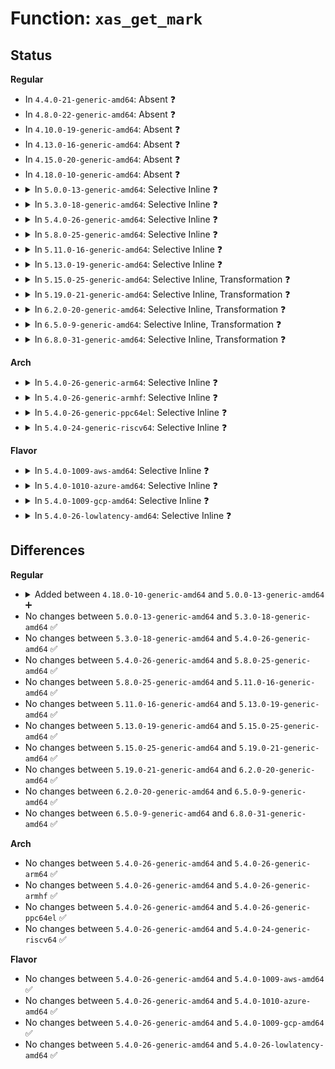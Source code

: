# Function: <code>xas_get_mark</code>

## Status
<b>Regular</b>
<ul>
<li>
In <code>4.4.0-21-generic-amd64</code>: Absent ❓
</li>
<li>
In <code>4.8.0-22-generic-amd64</code>: Absent ❓
</li>
<li>
In <code>4.10.0-19-generic-amd64</code>: Absent ❓
</li>
<li>
In <code>4.13.0-16-generic-amd64</code>: Absent ❓
</li>
<li>
In <code>4.15.0-20-generic-amd64</code>: Absent ❓
</li>
<li>
In <code>4.18.0-10-generic-amd64</code>: Absent ❓
</li>
<li>
<details>
<summary>In <code>5.0.0-13-generic-amd64</code>: Selective Inline ❓</summary>

```c
bool xas_get_mark(const struct xa_state * xas, xa_mark_t mark)
```

```json
{
  "name": "xas_get_mark",
  "collision_type": "Unique Global",
  "inline_type": "Selective",
  "funcs": [
    {
      "addr": 18446744071589428640,
      "name": "xas_get_mark",
      "external": true,
      "loc": "lib/xarray.c:831",
      "file": "lib/xarray.c",
      "inline": "not declared, inlined",
      "caller_inline": [],
      "caller_func": [
        "fs/dax.c:dax_writeback_mapping_range",
        "fs/dax.c:__dax_invalidate_entry",
        "fs/dax.c:__dax_invalidate_entry",
        "lib/xarray.c:xa_get_mark"
      ]
    }
  ],
  "symbols": [
    {
      "addr": 18446744071589428640,
      "name": "xas_get_mark",
      "section": ".text",
      "bind": "STB_GLOBAL",
      "size": 60
    }
  ]
}
```
</details>
</li>
<li>
<details>
<summary>In <code>5.3.0-18-generic-amd64</code>: Selective Inline ❓</summary>

```c
bool xas_get_mark(const struct xa_state * xas, xa_mark_t mark)
```

```json
{
  "name": "xas_get_mark",
  "collision_type": "Unique Global",
  "inline_type": "Selective",
  "funcs": [
    {
      "addr": 18446744071589886304,
      "name": "xas_get_mark",
      "external": true,
      "loc": "lib/xarray.c:850",
      "file": "lib/xarray.c",
      "inline": "not declared, inlined",
      "caller_inline": [],
      "caller_func": [
        "fs/dax.c:dax_writeback_mapping_range",
        "fs/dax.c:__dax_invalidate_entry",
        "fs/dax.c:__dax_invalidate_entry",
        "lib/xarray.c:xa_get_mark"
      ]
    }
  ],
  "symbols": [
    {
      "addr": 18446744071589886304,
      "name": "xas_get_mark",
      "section": ".text",
      "bind": "STB_GLOBAL",
      "size": 62
    }
  ]
}
```
</details>
</li>
<li>
<details>
<summary>In <code>5.4.0-26-generic-amd64</code>: Selective Inline ❓</summary>

```c
bool xas_get_mark(const struct xa_state * xas, xa_mark_t mark)
```

```json
{
  "name": "xas_get_mark",
  "collision_type": "Unique Global",
  "inline_type": "Selective",
  "funcs": [
    {
      "addr": 18446744071590112256,
      "name": "xas_get_mark",
      "external": true,
      "loc": "lib/xarray.c:851",
      "file": "lib/xarray.c",
      "inline": "not declared, inlined",
      "caller_inline": [],
      "caller_func": [
        "fs/dax.c:dax_writeback_mapping_range",
        "fs/dax.c:__dax_invalidate_entry",
        "fs/dax.c:__dax_invalidate_entry",
        "lib/xarray.c:xa_get_mark"
      ]
    }
  ],
  "symbols": [
    {
      "addr": 18446744071590112256,
      "name": "xas_get_mark",
      "section": ".text",
      "bind": "STB_GLOBAL",
      "size": 62
    }
  ]
}
```
</details>
</li>
<li>
<details>
<summary>In <code>5.8.0-25-generic-amd64</code>: Selective Inline ❓</summary>

```c
bool xas_get_mark(const struct xa_state * xas, xa_mark_t mark)
```

```json
{
  "name": "xas_get_mark",
  "collision_type": "Unique Global",
  "inline_type": "Selective",
  "funcs": [
    {
      "addr": 18446744071585116620,
      "name": "xas_get_mark",
      "external": true,
      "loc": "lib/xarray.c:851",
      "file": "lib/xarray.c",
      "inline": "not declared, inlined",
      "caller_inline": [
        "lib/xarray.c:xa_get_mark",
        "lib/xarray.c:xa_get_mark"
      ],
      "caller_func": [
        "fs/dax.c:dax_writeback_one",
        "fs/dax.c:__dax_invalidate_entry",
        "fs/dax.c:__dax_invalidate_entry"
      ]
    }
  ],
  "symbols": [
    {
      "addr": 18446744071585111888,
      "name": "xas_get_mark",
      "section": ".text",
      "bind": "STB_GLOBAL",
      "size": 62
    }
  ]
}
```
</details>
</li>
<li>
<details>
<summary>In <code>5.11.0-16-generic-amd64</code>: Selective Inline ❓</summary>

```c
bool xas_get_mark(const struct xa_state * xas, xa_mark_t mark)
```

```json
{
  "name": "xas_get_mark",
  "collision_type": "Unique Global",
  "inline_type": "Selective",
  "funcs": [
    {
      "addr": 18446744071585266988,
      "name": "xas_get_mark",
      "external": true,
      "loc": "lib/xarray.c:854",
      "file": "lib/xarray.c",
      "inline": "not declared, inlined",
      "caller_inline": [
        "lib/xarray.c:xa_get_mark",
        "lib/xarray.c:xa_get_mark"
      ],
      "caller_func": [
        "fs/dax.c:dax_writeback_one",
        "fs/dax.c:__dax_invalidate_entry",
        "fs/dax.c:__dax_invalidate_entry"
      ]
    }
  ],
  "symbols": [
    {
      "addr": 18446744071585261392,
      "name": "xas_get_mark",
      "section": ".text",
      "bind": "STB_GLOBAL",
      "size": 62
    }
  ]
}
```
</details>
</li>
<li>
<details>
<summary>In <code>5.13.0-19-generic-amd64</code>: Selective Inline ❓</summary>

```c
bool xas_get_mark(const struct xa_state * xas, xa_mark_t mark)
```

```json
{
  "name": "xas_get_mark",
  "collision_type": "Unique Global",
  "inline_type": "Selective",
  "funcs": [
    {
      "addr": 18446744071585150124,
      "name": "xas_get_mark",
      "external": true,
      "loc": "lib/xarray.c:854",
      "file": "lib/xarray.c",
      "inline": "not declared, inlined",
      "caller_inline": [
        "lib/xarray.c:xa_get_mark",
        "lib/xarray.c:xa_get_mark"
      ],
      "caller_func": [
        "fs/dax.c:dax_writeback_one",
        "fs/dax.c:__dax_invalidate_entry",
        "fs/dax.c:__dax_invalidate_entry"
      ]
    }
  ],
  "symbols": [
    {
      "addr": 18446744071585144976,
      "name": "xas_get_mark",
      "section": ".text",
      "bind": "STB_GLOBAL",
      "size": 62
    }
  ]
}
```
</details>
</li>
<li>
<details>
<summary>In <code>5.15.0-25-generic-amd64</code>: Selective Inline, Transformation ❓</summary>

```c
bool xas_get_mark(const struct xa_state * xas, xa_mark_t mark)
```

```json
{
  "name": "xas_get_mark",
  "collision_type": "Unique Global",
  "inline_type": "Selective",
  "funcs": [
    {
      "addr": 18446744071585603139,
      "name": "xas_get_mark",
      "external": true,
      "loc": "lib/xarray.c:854",
      "file": "lib/xarray.c",
      "inline": "not declared, inlined",
      "caller_inline": [
        "lib/xarray.c:xa_get_mark",
        "lib/xarray.c:xa_get_mark"
      ],
      "caller_func": [
        "fs/dax.c:dax_writeback_one",
        "fs/dax.c:__dax_invalidate_entry",
        "fs/dax.c:__dax_invalidate_entry"
      ]
    }
  ],
  "symbols": [
    {
      "addr": 18446744071592345213,
      "name": "xas_get_mark.cold",
      "section": ".text",
      "bind": "STB_LOCAL",
      "size": 30
    },
    {
      "addr": 18446744071585597920,
      "name": "xas_get_mark",
      "section": ".text",
      "bind": "STB_GLOBAL",
      "size": 85
    }
  ]
}
```
</details>
</li>
<li>
<details>
<summary>In <code>5.19.0-21-generic-amd64</code>: Selective Inline, Transformation ❓</summary>

```c
bool xas_get_mark(const struct xa_state * xas, xa_mark_t mark)
```

```json
{
  "name": "xas_get_mark",
  "collision_type": "Unique Global",
  "inline_type": "Selective",
  "funcs": [
    {
      "addr": 18446744071586760161,
      "name": "xas_get_mark",
      "external": true,
      "loc": "lib/xarray.c:859",
      "file": "lib/xarray.c",
      "inline": "not declared, inlined",
      "caller_inline": [
        "lib/xarray.c:xa_get_mark",
        "lib/xarray.c:xa_get_mark"
      ],
      "caller_func": [
        "fs/dax.c:dax_writeback_one",
        "fs/dax.c:__dax_invalidate_entry",
        "fs/dax.c:__dax_invalidate_entry"
      ]
    }
  ],
  "symbols": [
    {
      "addr": 18446744071594207108,
      "name": "xas_get_mark.cold",
      "section": ".text",
      "bind": "STB_LOCAL",
      "size": 30
    },
    {
      "addr": 18446744071586758416,
      "name": "xas_get_mark",
      "section": ".text",
      "bind": "STB_GLOBAL",
      "size": 104
    }
  ]
}
```
</details>
</li>
<li>
<details>
<summary>In <code>6.2.0-20-generic-amd64</code>: Selective Inline, Transformation ❓</summary>

```c
bool xas_get_mark(const struct xa_state * xas, xa_mark_t mark)
```

```json
{
  "name": "xas_get_mark",
  "collision_type": "Unique Global",
  "inline_type": "Selective",
  "funcs": [
    {
      "addr": 18446744071595924609,
      "name": "xas_get_mark",
      "external": true,
      "loc": "lib/xarray.c:859",
      "file": "lib/xarray.c",
      "inline": "not declared, inlined",
      "caller_inline": [
        "lib/xarray.c:xa_get_mark",
        "lib/xarray.c:xa_get_mark"
      ],
      "caller_func": [
        "fs/dax.c:dax_writeback_one",
        "fs/dax.c:__dax_invalidate_entry",
        "fs/dax.c:__dax_invalidate_entry"
      ]
    }
  ],
  "symbols": [
    {
      "addr": 18446744071596376074,
      "name": "xas_get_mark.cold",
      "section": ".text",
      "bind": "STB_LOCAL",
      "size": 30
    },
    {
      "addr": 18446744071595923632,
      "name": "xas_get_mark",
      "section": ".text",
      "bind": "STB_GLOBAL",
      "size": 104
    }
  ]
}
```
</details>
</li>
<li>
<details>
<summary>In <code>6.5.0-9-generic-amd64</code>: Selective Inline, Transformation ❓</summary>

```c
bool xas_get_mark(const struct xa_state * xas, xa_mark_t mark)
```

```json
{
  "name": "xas_get_mark",
  "collision_type": "Unique Global",
  "inline_type": "Selective",
  "funcs": [
    {
      "addr": 18446744071596440993,
      "name": "xas_get_mark",
      "external": true,
      "loc": "lib/xarray.c:857",
      "file": "lib/xarray.c",
      "inline": "not declared, inlined",
      "caller_inline": [
        "lib/xarray.c:xa_get_mark",
        "lib/xarray.c:xa_get_mark"
      ],
      "caller_func": [
        "fs/dax.c:dax_writeback_one",
        "fs/dax.c:__dax_invalidate_entry",
        "fs/dax.c:__dax_invalidate_entry"
      ]
    }
  ],
  "symbols": [
    {
      "addr": 18446744071596905503,
      "name": "xas_get_mark.cold",
      "section": ".text",
      "bind": "STB_LOCAL",
      "size": 30
    },
    {
      "addr": 18446744071596442384,
      "name": "xas_get_mark",
      "section": ".text",
      "bind": "STB_GLOBAL",
      "size": 123
    }
  ]
}
```
</details>
</li>
<li>
<details>
<summary>In <code>6.8.0-31-generic-amd64</code>: Selective Inline, Transformation ❓</summary>

```c
bool xas_get_mark(const struct xa_state * xas, xa_mark_t mark)
```

```json
{
  "name": "xas_get_mark",
  "collision_type": "Unique Global",
  "inline_type": "Selective",
  "funcs": [
    {
      "addr": 18446744071597336353,
      "name": "xas_get_mark",
      "external": true,
      "loc": "lib/xarray.c:857",
      "file": "lib/xarray.c",
      "inline": "not declared, inlined",
      "caller_inline": [
        "lib/xarray.c:xa_get_mark",
        "lib/xarray.c:xa_get_mark"
      ],
      "caller_func": [
        "mm/filemap.c:filemap_cachestat",
        "mm/filemap.c:filemap_cachestat",
        "fs/dax.c:dax_writeback_one",
        "fs/dax.c:__dax_invalidate_entry",
        "fs/dax.c:__dax_invalidate_entry"
      ]
    }
  ],
  "symbols": [
    {
      "addr": 18446744071597830596,
      "name": "xas_get_mark.cold",
      "section": ".text",
      "bind": "STB_LOCAL",
      "size": 30
    },
    {
      "addr": 18446744071597337744,
      "name": "xas_get_mark",
      "section": ".text",
      "bind": "STB_GLOBAL",
      "size": 123
    }
  ]
}
```
</details>
</li>
</ul>
<b>Arch</b>
<ul>
<li>
<details>
<summary>In <code>5.4.0-26-generic-arm64</code>: Selective Inline ❓</summary>

```c
bool xas_get_mark(const struct xa_state * xas, xa_mark_t mark)
```

```json
{
  "name": "xas_get_mark",
  "collision_type": "Unique Global",
  "inline_type": "Selective",
  "funcs": [
    {
      "addr": 18446603336503890264,
      "name": "xas_get_mark",
      "external": true,
      "loc": "lib/xarray.c:851",
      "file": "lib/xarray.c",
      "inline": "not declared, inlined",
      "caller_inline": [],
      "caller_func": [
        "fs/dax.c:dax_writeback_mapping_range",
        "fs/dax.c:__dax_invalidate_entry",
        "fs/dax.c:__dax_invalidate_entry",
        "lib/xarray.c:xa_get_mark"
      ]
    }
  ],
  "symbols": [
    {
      "addr": 18446603336503890264,
      "name": "xas_get_mark",
      "section": ".text",
      "bind": "STB_GLOBAL",
      "size": 88
    }
  ]
}
```
</details>
</li>
<li>
<details>
<summary>In <code>5.4.0-26-generic-armhf</code>: Selective Inline ❓</summary>

```c
bool xas_get_mark(const struct xa_state * xas, xa_mark_t mark)
```

```json
{
  "name": "xas_get_mark",
  "collision_type": "Unique Global",
  "inline_type": "Selective",
  "funcs": [
    {
      "addr": 3236518796,
      "name": "xas_get_mark",
      "external": true,
      "loc": "lib/xarray.c:851",
      "file": "lib/xarray.c",
      "inline": "not declared, inlined",
      "caller_inline": [],
      "caller_func": [
        "lib/xarray.c:xa_get_mark"
      ]
    }
  ],
  "symbols": [
    {
      "addr": 3236518796,
      "name": "xas_get_mark",
      "section": ".text",
      "bind": "STB_GLOBAL",
      "size": 108
    }
  ]
}
```
</details>
</li>
<li>
<details>
<summary>In <code>5.4.0-26-generic-ppc64el</code>: Selective Inline ❓</summary>

```c
bool xas_get_mark(const struct xa_state * xas, xa_mark_t mark)
```

```json
{
  "name": "xas_get_mark",
  "collision_type": "Unique Global",
  "inline_type": "Selective",
  "funcs": [
    {
      "addr": 13835058055297756656,
      "name": "xas_get_mark",
      "external": true,
      "loc": "lib/xarray.c:851",
      "file": "lib/xarray.c",
      "inline": "not declared, inlined",
      "caller_inline": [],
      "caller_func": [
        "fs/dax.c:dax_writeback_mapping_range",
        "fs/dax.c:__dax_invalidate_entry",
        "fs/dax.c:__dax_invalidate_entry",
        "lib/xarray.c:xa_get_mark"
      ]
    }
  ],
  "symbols": [
    {
      "addr": 13835058055297756656,
      "name": "xas_get_mark",
      "section": ".text",
      "bind": "STB_GLOBAL",
      "size": 116
    }
  ]
}
```
</details>
</li>
<li>
<details>
<summary>In <code>5.4.0-24-generic-riscv64</code>: Selective Inline ❓</summary>

```c
bool xas_get_mark(const struct xa_state * xas, xa_mark_t mark)
```

```json
{
  "name": "xas_get_mark",
  "collision_type": "Unique Global",
  "inline_type": "Selective",
  "funcs": [
    {
      "addr": 18446743936279781822,
      "name": "xas_get_mark",
      "external": true,
      "loc": "lib/xarray.c:851",
      "file": "lib/xarray.c",
      "inline": "not declared, inlined",
      "caller_inline": [],
      "caller_func": [
        "fs/dax.c:dax_writeback_mapping_range",
        "fs/dax.c:__dax_invalidate_entry",
        "fs/dax.c:__dax_invalidate_entry",
        "lib/xarray.c:xa_get_mark"
      ]
    }
  ],
  "symbols": [
    {
      "addr": 18446743936279781822,
      "name": "xas_get_mark",
      "section": ".text",
      "bind": "STB_GLOBAL",
      "size": 86
    }
  ]
}
```
</details>
</li>
</ul>
<b>Flavor</b>
<ul>
<li>
<details>
<summary>In <code>5.4.0-1009-aws-amd64</code>: Selective Inline ❓</summary>

```c
bool xas_get_mark(const struct xa_state * xas, xa_mark_t mark)
```

```json
{
  "name": "xas_get_mark",
  "collision_type": "Unique Global",
  "inline_type": "Selective",
  "funcs": [
    {
      "addr": 18446744071589714512,
      "name": "xas_get_mark",
      "external": true,
      "loc": "lib/xarray.c:851",
      "file": "lib/xarray.c",
      "inline": "not declared, inlined",
      "caller_inline": [],
      "caller_func": [
        "fs/dax.c:dax_writeback_mapping_range",
        "fs/dax.c:__dax_invalidate_entry",
        "fs/dax.c:__dax_invalidate_entry",
        "lib/xarray.c:xa_get_mark"
      ]
    }
  ],
  "symbols": [
    {
      "addr": 18446744071589714512,
      "name": "xas_get_mark",
      "section": ".text",
      "bind": "STB_GLOBAL",
      "size": 62
    }
  ]
}
```
</details>
</li>
<li>
<details>
<summary>In <code>5.4.0-1010-azure-amd64</code>: Selective Inline ❓</summary>

```c
bool xas_get_mark(const struct xa_state * xas, xa_mark_t mark)
```

```json
{
  "name": "xas_get_mark",
  "collision_type": "Unique Global",
  "inline_type": "Selective",
  "funcs": [
    {
      "addr": 18446744071589440288,
      "name": "xas_get_mark",
      "external": true,
      "loc": "lib/xarray.c:851",
      "file": "lib/xarray.c",
      "inline": "not declared, inlined",
      "caller_inline": [],
      "caller_func": [
        "fs/dax.c:dax_writeback_mapping_range",
        "fs/dax.c:__dax_invalidate_entry",
        "fs/dax.c:__dax_invalidate_entry",
        "lib/xarray.c:xa_get_mark"
      ]
    }
  ],
  "symbols": [
    {
      "addr": 18446744071589440288,
      "name": "xas_get_mark",
      "section": ".text",
      "bind": "STB_GLOBAL",
      "size": 62
    }
  ]
}
```
</details>
</li>
<li>
<details>
<summary>In <code>5.4.0-1009-gcp-amd64</code>: Selective Inline ❓</summary>

```c
bool xas_get_mark(const struct xa_state * xas, xa_mark_t mark)
```

```json
{
  "name": "xas_get_mark",
  "collision_type": "Unique Global",
  "inline_type": "Selective",
  "funcs": [
    {
      "addr": 18446744071590157888,
      "name": "xas_get_mark",
      "external": true,
      "loc": "lib/xarray.c:851",
      "file": "lib/xarray.c",
      "inline": "not declared, inlined",
      "caller_inline": [],
      "caller_func": [
        "fs/dax.c:dax_writeback_mapping_range",
        "fs/dax.c:__dax_invalidate_entry",
        "fs/dax.c:__dax_invalidate_entry",
        "lib/xarray.c:xa_get_mark"
      ]
    }
  ],
  "symbols": [
    {
      "addr": 18446744071590157888,
      "name": "xas_get_mark",
      "section": ".text",
      "bind": "STB_GLOBAL",
      "size": 62
    }
  ]
}
```
</details>
</li>
<li>
<details>
<summary>In <code>5.4.0-26-lowlatency-amd64</code>: Selective Inline ❓</summary>

```c
bool xas_get_mark(const struct xa_state * xas, xa_mark_t mark)
```

```json
{
  "name": "xas_get_mark",
  "collision_type": "Unique Global",
  "inline_type": "Selective",
  "funcs": [
    {
      "addr": 18446744071590208432,
      "name": "xas_get_mark",
      "external": true,
      "loc": "lib/xarray.c:851",
      "file": "lib/xarray.c",
      "inline": "not declared, inlined",
      "caller_inline": [],
      "caller_func": [
        "fs/dax.c:dax_writeback_mapping_range",
        "fs/dax.c:__dax_invalidate_entry",
        "fs/dax.c:__dax_invalidate_entry",
        "lib/xarray.c:xa_get_mark"
      ]
    }
  ],
  "symbols": [
    {
      "addr": 18446744071590208432,
      "name": "xas_get_mark",
      "section": ".text",
      "bind": "STB_GLOBAL",
      "size": 62
    }
  ]
}
```
</details>
</li>
</ul>

## Differences
<b>Regular</b>
<ul>
<li>
<details>
<summary>Added between <code>4.18.0-10-generic-amd64</code> and <code>5.0.0-13-generic-amd64</code> ➕</summary>

```c
bool xas_get_mark(const struct xa_state * xas, xa_mark_t mark)
```
</details>
</li>
<li>
No changes between <code>5.0.0-13-generic-amd64</code> and <code>5.3.0-18-generic-amd64</code> ✅
</li>
<li>
No changes between <code>5.3.0-18-generic-amd64</code> and <code>5.4.0-26-generic-amd64</code> ✅
</li>
<li>
No changes between <code>5.4.0-26-generic-amd64</code> and <code>5.8.0-25-generic-amd64</code> ✅
</li>
<li>
No changes between <code>5.8.0-25-generic-amd64</code> and <code>5.11.0-16-generic-amd64</code> ✅
</li>
<li>
No changes between <code>5.11.0-16-generic-amd64</code> and <code>5.13.0-19-generic-amd64</code> ✅
</li>
<li>
No changes between <code>5.13.0-19-generic-amd64</code> and <code>5.15.0-25-generic-amd64</code> ✅
</li>
<li>
No changes between <code>5.15.0-25-generic-amd64</code> and <code>5.19.0-21-generic-amd64</code> ✅
</li>
<li>
No changes between <code>5.19.0-21-generic-amd64</code> and <code>6.2.0-20-generic-amd64</code> ✅
</li>
<li>
No changes between <code>6.2.0-20-generic-amd64</code> and <code>6.5.0-9-generic-amd64</code> ✅
</li>
<li>
No changes between <code>6.5.0-9-generic-amd64</code> and <code>6.8.0-31-generic-amd64</code> ✅
</li>
</ul>
<b>Arch</b>
<ul>
<li>
No changes between <code>5.4.0-26-generic-amd64</code> and <code>5.4.0-26-generic-arm64</code> ✅
</li>
<li>
No changes between <code>5.4.0-26-generic-amd64</code> and <code>5.4.0-26-generic-armhf</code> ✅
</li>
<li>
No changes between <code>5.4.0-26-generic-amd64</code> and <code>5.4.0-26-generic-ppc64el</code> ✅
</li>
<li>
No changes between <code>5.4.0-26-generic-amd64</code> and <code>5.4.0-24-generic-riscv64</code> ✅
</li>
</ul>
<b>Flavor</b>
<ul>
<li>
No changes between <code>5.4.0-26-generic-amd64</code> and <code>5.4.0-1009-aws-amd64</code> ✅
</li>
<li>
No changes between <code>5.4.0-26-generic-amd64</code> and <code>5.4.0-1010-azure-amd64</code> ✅
</li>
<li>
No changes between <code>5.4.0-26-generic-amd64</code> and <code>5.4.0-1009-gcp-amd64</code> ✅
</li>
<li>
No changes between <code>5.4.0-26-generic-amd64</code> and <code>5.4.0-26-lowlatency-amd64</code> ✅
</li>
</ul>
